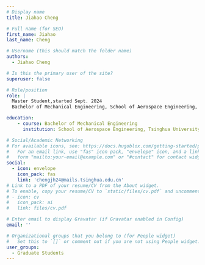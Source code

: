 ```yaml
---
# Display name
title: Jiahao Cheng

# Full name (for SEO)
first_name: Jiahao
last_name: Cheng

# Username (this should match the folder name)
authors:
  - Jiahao Cheng

# Is this the primary user of the site?
superuser: false

# Role/position
role: | 
  Master Student,started Sept. 2024
  Bachelor of Mechanical Engineering, School of Aerospace Engineering, Tsinghua University.

education:
    - course: Bachelor of Mechanical Engineering
      institution: School of Aerospace Engineering, Tsinghua University

# Social/Academic Networking
# For available icons, see: https://docs.hugoblox.com/getting-started/page-builder/#icons
#   For an email link, use "fas" icon pack, "envelope" icon, and a link in the
#   form "mailto:your-email@example.com" or "#contact" for contact widget.
social:
  - icon: envelope
    icon_pack: fas
    link: 'chengjh24@mails.tsinghua.edu.cn'
# Link to a PDF of your resume/CV from the About widget.
# To enable, copy your resume/CV to `static/files/cv.pdf` and uncomment the lines below.
# - icon: cv
#   icon_pack: ai
#   link: files/cv.pdf

# Enter email to display Gravatar (if Gravatar enabled in Config)
email: ''

# Organizational groups that you belong to (for People widget)
#   Set this to `[]` or comment out if you are not using People widget.
user_groups:
  - Graduate Students
---
```

